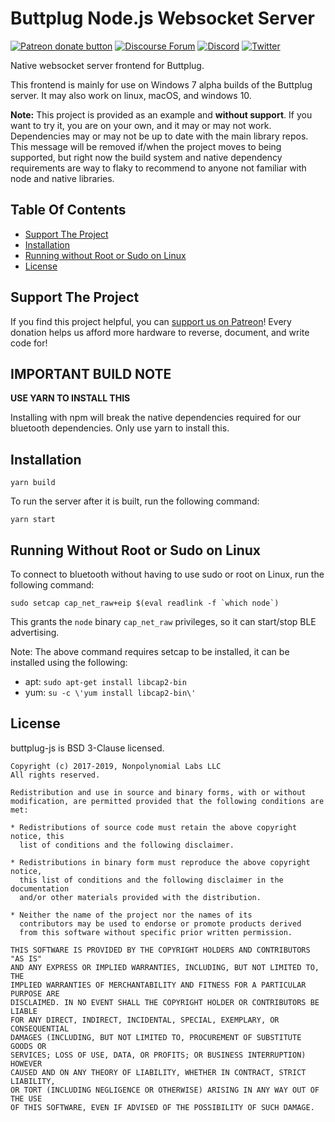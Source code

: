 # Buttplug Node.js Websocket Server

[![Patreon donate button](https://img.shields.io/badge/patreon-donate-yellow.svg)](https://www.patreon.com/qdot)
[![Discourse Forum](https://img.shields.io/badge/discourse-forum-blue.svg)](https://metafetish.club)
[![Discord](https://img.shields.io/discord/353303527587708932.svg?logo=discord)](https://discord.gg/t9g9RuD)
[![Twitter](https://img.shields.io/twitter/follow/buttplugio.svg?style=social&logo=twitter)](https://twitter.com/buttplugio)

Native websocket server frontend for Buttplug. 

This frontend is mainly for use on Windows 7 alpha builds of the
Buttplug server. It may also work on linux, macOS, and windows 10.

**Note:** This project is provided as an example and **without support**.
If you want to try it, you are on your own, and it may or may not
work. Dependencies may or may not be up to date with the main library
repos. This message will be removed if/when the project moves to being
supported, but right now the build system and native dependency
requirements are way to flaky to recommend to anyone not familiar
with node and native libraries.

## Table Of Contents

- [Support The Project](#support-the-project)
- [Installation](#installation)
- [Running without Root or Sudo on Linux](#running-without-root-or-sudo-on-linux)
- [License](#license)

## Support The Project

If you find this project helpful, you can [support us on
Patreon](http://patreon.com/qdot)! Every donation helps us afford more
hardware to reverse, document, and write code for!

## IMPORTANT BUILD NOTE

**USE YARN TO INSTALL THIS**

Installing with npm will break the native dependencies required for
our bluetooth dependencies. Only use yarn to install this.

## Installation

```
yarn build
```

To run the server after it is built, run the following command:

```
yarn start
```

## Running Without Root or Sudo on Linux

To connect to bluetooth without having to use sudo or root on Linux,
run the following command:

```
sudo setcap cap_net_raw+eip $(eval readlink -f `which node`)
```

This grants the `node` binary `cap_net_raw` privileges, so it can
start/stop BLE advertising.

Note: The above command requires setcap to be installed, it can be
installed using the following:

* apt: `sudo apt-get install libcap2-bin`
* yum: `su -c \'yum install libcap2-bin\'`


## License

buttplug-js is BSD 3-Clause licensed.

    Copyright (c) 2017-2019, Nonpolynomial Labs LLC
    All rights reserved.
    
    Redistribution and use in source and binary forms, with or without
    modification, are permitted provided that the following conditions are met:
    
    * Redistributions of source code must retain the above copyright notice, this
      list of conditions and the following disclaimer.
    
    * Redistributions in binary form must reproduce the above copyright notice,
      this list of conditions and the following disclaimer in the documentation
      and/or other materials provided with the distribution.
    
    * Neither the name of the project nor the names of its
      contributors may be used to endorse or promote products derived
      from this software without specific prior written permission.
    
    THIS SOFTWARE IS PROVIDED BY THE COPYRIGHT HOLDERS AND CONTRIBUTORS "AS IS"
    AND ANY EXPRESS OR IMPLIED WARRANTIES, INCLUDING, BUT NOT LIMITED TO, THE
    IMPLIED WARRANTIES OF MERCHANTABILITY AND FITNESS FOR A PARTICULAR PURPOSE ARE
    DISCLAIMED. IN NO EVENT SHALL THE COPYRIGHT HOLDER OR CONTRIBUTORS BE LIABLE
    FOR ANY DIRECT, INDIRECT, INCIDENTAL, SPECIAL, EXEMPLARY, OR CONSEQUENTIAL
    DAMAGES (INCLUDING, BUT NOT LIMITED TO, PROCUREMENT OF SUBSTITUTE GOODS OR
    SERVICES; LOSS OF USE, DATA, OR PROFITS; OR BUSINESS INTERRUPTION) HOWEVER
    CAUSED AND ON ANY THEORY OF LIABILITY, WHETHER IN CONTRACT, STRICT LIABILITY,
    OR TORT (INCLUDING NEGLIGENCE OR OTHERWISE) ARISING IN ANY WAY OUT OF THE USE
    OF THIS SOFTWARE, EVEN IF ADVISED OF THE POSSIBILITY OF SUCH DAMAGE.
